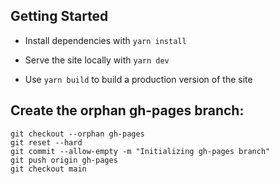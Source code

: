 ## Getting Started

- Install dependencies with `yarn install`

- Serve the site locally with `yarn dev`

- Use `yarn build` to build a production version of the site

## Create the orphan gh-pages branch:

```
git checkout --orphan gh-pages
git reset --hard
git commit --allow-empty -m "Initializing gh-pages branch"
git push origin gh-pages
git checkout main
```